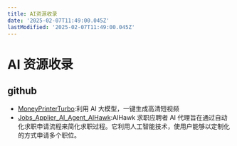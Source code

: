 ```yaml
---
title: AI资源收录
date: '2025-02-07T11:49:00.045Z'
lastModified: '2025-02-07T11:49:00.045Z'
---
```

# AI 资源收录

## github

- [MoneyPrinterTurbo](https://github.com/harry0703/MoneyPrinterTurbo):利用 AI 大模型，一键生成高清短视频
- [Jobs_Applier_AI_Agent_AIHawk](https://github.com/feder-cr/Jobs_Applier_AI_Agent_AIHawk):AIHawk 求职应聘者 AI 代理旨在通过自动化求职申请流程来简化求职过程。它利用人工智能技术，使用户能够以定制化的方式申请多个职位。
